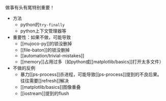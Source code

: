 做事有头有尾特别重要！
- 方法
  - python的`try-finally`
  - python上下文管理器等
- 重要性：如果不做，可能导致
  - [[mujoco-py]]的锁没删掉
  - [[file-baton]]的锁没删掉
  - [[automation/trivial-mistakes]]
  - [[memory]]占用过多（如python或[[matplotlib/basics]]打开太多文件）
- 不做的反例
  - 暴力[[ps-process]]杀进程，可能导致[[ps-process]]提到的不良后果。往往需要[[refresh]]解决
  - [[matplotlib/basics]]图像重叠
  - [[iostream]]提到的flush